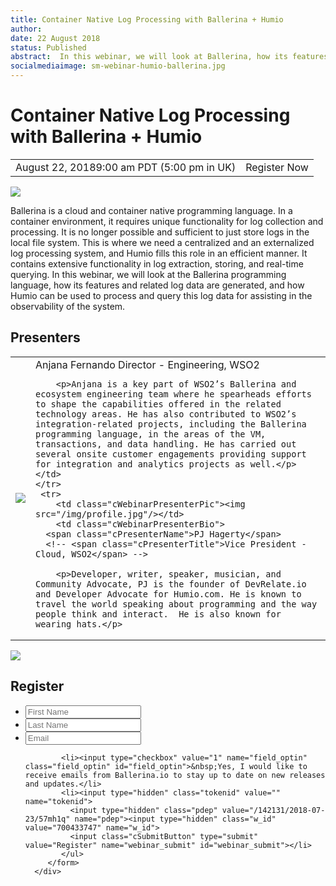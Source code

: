 ```yaml
---
title: Container Native Log Processing with Ballerina + Humio
author:
date: 22 August 2018
status: Published
abstract:  In this webinar, we will look at Ballerina, how its features and related log data are generated, and how Humio can be used to process and query this log data for assisting in the observability of the system.
socialmediaimage: sm-webinar-humio-ballerina.jpg
---
```

<script src="/js/ballerina-form.js?03"></script><link rel="stylesheet" href="/css/webinar-page.css"></link>

# Container Native Log Processing with Ballerina + Humio


 <table class="cEventTable">
    <tr>
        <td class="cEventDateContainer"><span class="cEventDate">August 22, 2018</span>9:00 am PDT (5:00 pm in UK)</td>
        <td class="cEventURL"><a class="cEventRegistration" data-toggle="modal" data-target="#webinar_registration" target="_blank" id="iRegisterNow">Register Now</a></td>
    </tr>
</table>

<a href="https://www.humio.com/" target="_blank"><img class="cInlineLogo" src="/img/Humio-logo.svg"/></a>

Ballerina is a cloud and container native programming language. In a container environment, it requires unique functionality for log collection and processing. It is no longer possible and sufficient to just store logs in the local file system. This is where we need a centralized and an externalized log processing system, and Humio fills this role in an efficient manner. It contains extensive functionality in log extraction, storing, and real-time querying. In this webinar, we will look at the Ballerina programming language, how its features and related log data are generated, and how Humio can be used to process and query this log data for assisting in the observability of the system.

## Presenters

<table class="cWebinarPresenter">
    <tr>
        <td class="cWebinarPresenterPic"><img src="//con.ballerina.io/wp-content/themes/ballerinacon/images/speakers/anjana.jpg"/></td>
        <td class="cWebinarPresenterBio">
      <span class="cPresenterName">Anjana Fernando</span>
      <span class="cPresenterTitle">Director - Engineering, WSO2</span>

        <p>Anjana is a key part of WSO2’s Ballerina and ecosystem engineering team where he spearheads efforts to shape the capabilities offered in the related technology areas. He has also contributed to WSO2’s integration-related projects, including the Ballerina programming language, in the areas of the VM, transactions, and data handling. He has carried out several onsite customer engagements providing support for integration and analytics projects as well.</p></td>
    </tr>
     <tr>
        <td class="cWebinarPresenterPic"><img src="/img/profile.jpg"/></td>
        <td class="cWebinarPresenterBio">
      <span class="cPresenterName">PJ Hagerty</span>
      <!-- <span class="cPresenterTitle">Vice President - Cloud, WSO2</span> -->

        <p>Developer, writer, speaker, musician, and Community Advocate, PJ is the founder of DevRelate.io and Developer Advocate for Humio.com. He is known to travel the world speaking about programming and the way people think and interact.  He is also known for wearing hats.</p>
</td>
    </tr>
</table>

<div id="webinar_registration" class="modal fade" role="dialog">
<div class="modal-dialog">
   <div class="modal-content">
      <div class="col-xs-12 col-sm-12 com-md-12 col-lg-12 cWebinarForm">
            <img class="cCloseButton" data-dismiss="modal" src="/img/close.svg"/>
         <h2>Register </h2>
         <form name="webinarForm" method="post" action="" id="webinarForm">
             <ul>
            <li><input type="text" maxlength="50" value="" name="first_name" placeholder="First Name" title="First Name" class="cTextfieldstyle contact_first_name"></li>
            <li><input type="text" maxlength="50" value="" name="last_name" placeholder="Last Name" title="Last Name" class="cTextfieldstyle contact_last_name"></li>
            <li><input type="text" maxlength="50" value="" name="email" placeholder="Email" title="Email" class="cTextfieldstyle contact_email"></li>

            <li><input type="checkbox" value="1" name="field_optin" class="field_optin" id="field_optin">&nbsp;Yes, I would like to receive emails from Ballerina.io to stay up to date on new releases and updates.</li>
            <li><input type="hidden" class="tokenid" value="" name="tokenid">
              <input type="hidden" class="pdep" value="/142131/2018-07-23/57mh1q" name="pdep"><input type="hidden" class="w_id" value="700433747" name="w_id">
              <input class="cSubmitButton" type="submit" value="Register" name="webinar_submit" id="webinar_submit"></li>
            </ul>
         </form>
      </div>
</div>
</div>
</div>
